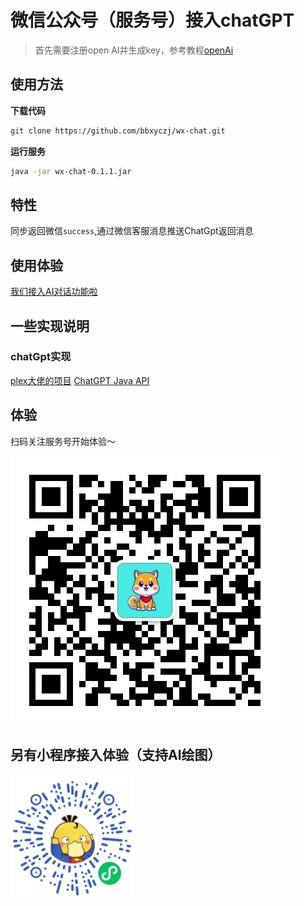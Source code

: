 # 微信公众号（服务号）接入chatGPT

> 首先需要注册open AI并生成key，参考教程[openAi](https://platform.openai.com/)

## 使用方法

**下载代码**

```bash
git clone https://github.com/bbxyczj/wx-chat.git
```

**运行服务**

```bash
java -jar wx-chat-0.1.1.jar 
```


## 特性

同步返回微信`success`,通过微信客服消息推送ChatGpt返回消息



## 使用体验

[我们接入AI对话功能啦](https://mp.weixin.qq.com/s/PKHmMYQh7uUsv_GtR4UOwg)


## 一些实现说明

### chatGpt实现
[plex大佬的项目](https://github.com/PlexPt)
[ChatGPT Java API](https://github.com/PlexPt/chatgpt-java.git)



## 体验

扫码关注服务号开始体验～

![1](file/b730498483385daf7fc9e33bd50a16d.jpg)

## 另有小程序接入体验（支持AI绘图）

![2](file/13331733652156662.png)
